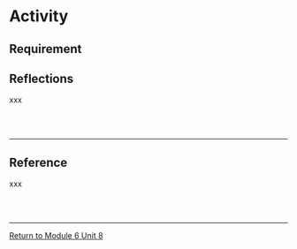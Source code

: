# Activity

## Requirement


## Reflections
xxx

<br><br>

---

## Reference
xxx

<br><br>

---

[Return to Module 6 Unit 8](SSD_Unit08.md)

